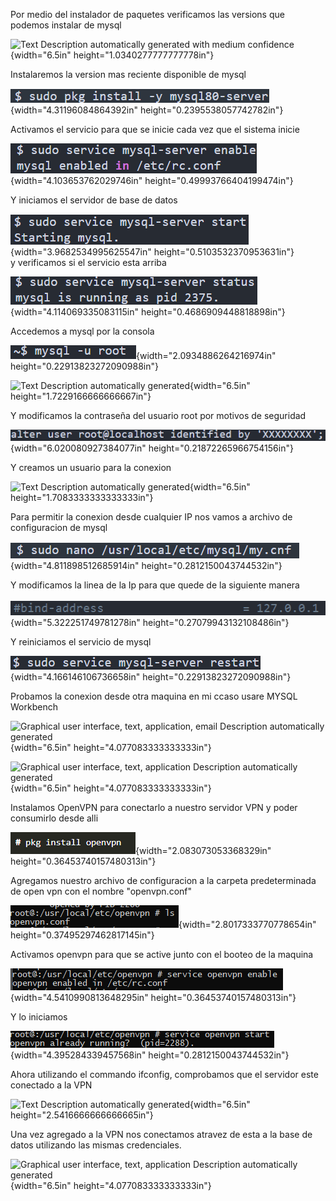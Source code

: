 Por medio del instalador de paquetes verificamos las versions que
podemos instalar de mysql

![Text Description automatically generated with medium
confidence](./media/media/image1.png){width="6.5in"
height="1.0340277777777778in"}

Instalaremos la version mas reciente disponible de mysql

![](./media/media/image2.png){width="4.31196084864392in"
height="0.2395538057742782in"}

Activamos el servicio para que se inicie cada vez que el sistema inicie

![](./media/media/image3.png){width="4.103653762029746in"
height="0.49993766404199474in"}

Y iniciamos el servidor de base de datos

![](./media/media/image4.png){width="3.9682534995625547in"
height="0.5103532370953631in"}\
y verificamos si el servicio esta arriba

![](./media/media/image5.png){width="4.114069335083115in"
height="0.4686909448818898in"}

Accedemos a mysql por la consola

![](./media/media/image6.png){width="2.0934886264216974in"
height="0.22913823272090988in"}

![Text Description automatically
generated](./media/media/image7.png){width="6.5in"
height="1.7229166666666667in"}

Y modificamos la contraseña del usuario root por motivos de seguridad

![](./media/media/image8.png){width="6.020080927384077in"
height="0.21872265966754156in"}

Y creamos un usuario para la conexion

![Text Description automatically
generated](./media/media/image9.png){width="6.5in"
height="1.7083333333333333in"}

Para permitir la conexion desde cualquier IP nos vamos a archivo de
configuracion de mysql

![](./media/media/image10.png){width="4.811898512685914in"
height="0.2812150043744532in"}

Y modificamos la linea de la Ip para que quede de la siguiente manera

![](./media/media/image11.png){width="5.322251749781278in"
height="0.27079943132108486in"}

Y reiniciamos el servicio de mysql

![](./media/media/image12.png){width="4.166146106736658in"
height="0.22913823272090988in"}

Probamos la conexion desde otra maquina en mi ccaso usare MYSQL
Workbench

![Graphical user interface, text, application, email Description
automatically generated](./media/media/image13.png){width="6.5in"
height="4.077083333333333in"}

![Graphical user interface, text, application Description automatically
generated](./media/media/image14.png){width="6.5in"
height="4.077083333333333in"}

Instalamos OpenVPN para conectarlo a nuestro servidor VPN y poder
consumirlo desde alli

![](./media/media/image15.png){width="2.083073053368329in"
height="0.36453740157480313in"}

Agregamos nuestro archivo de configuracion a la carpeta predeterminada
de open vpn con el nombre "openvpn.conf"

![](./media/media/image16.png){width="2.8017333770778654in"
height="0.37495297462817145in"}

Activamos openvpn para que se active junto con el booteo de la maquina

![](./media/media/image17.png){width="4.5410990813648295in"
height="0.36453740157480313in"}

Y lo iniciamos

![](./media/media/image18.png){width="4.395284339457568in"
height="0.2812150043744532in"}

Ahora utilizando el commando ifconfig, comprobamos que el servidor este
conectado a la VPN

![Text Description automatically
generated](./media/media/image19.png){width="6.5in"
height="2.5416666666666665in"}

Una vez agregado a la VPN nos conectamos atravez de esta a la base de
datos utilizando las mismas credenciales.

![Graphical user interface, text, application Description automatically
generated](./media/media/image20.png){width="6.5in"
height="4.077083333333333in"}
